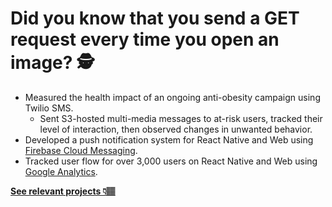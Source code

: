 # Did you know that you send a GET request every time you open an image? 🕵️

- Measured the health impact of an ongoing anti-obesity campaign using <a target="_blank" class="twilio">Twilio SMS</a>.
  - Sent S3-hosted multi-media messages to at-risk users, tracked their level of interaction, then observed changes in unwanted behavior.
- Developed a push notification system for React Native and Web using <a target="_blank" class="firebase" href="https://firebase.google.com/docs/cloud-messaging">Firebase Cloud Messaging</a>.
- Tracked user flow for over 3,000 users on React Native and Web using <a target="_blank" class="analytics" href="https://firebase.google.com/docs/analytics">Google Analytics</a>.

**[See relevant projects 👇🏽](/projects/1)**
